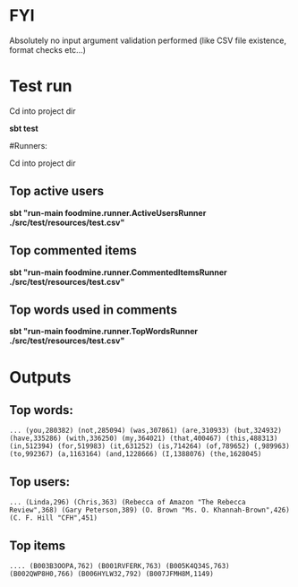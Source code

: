 # FYI

Absolutely no input argument validation performed (like CSV file existence, format checks etc...)


# Test run

Cd into project dir

**sbt test**

#Runners:

Cd into project dir

## Top active users

**sbt "run-main foodmine.runner.ActiveUsersRunner ./src/test/resources/test.csv"**

## Top commented items

**sbt "run-main foodmine.runner.CommentedItemsRunner ./src/test/resources/test.csv"**

## Top words used in comments

**sbt "run-main foodmine.runner.TopWordsRunner ./src/test/resources/test.csv"**


# Outputs

## Top words:
`...
(you,280382)
(not,285094)
(was,307861)
(are,310933)
(but,324932)
(have,335286)
(with,336250)
(my,364021)
(that,400467)
(this,488313)
(in,512394)
(for,519983)
(it,631252)
(is,714264)
(of,789652)
(,989963)
(to,992367)
(a,1163164)
(and,1228666)
(I,1388076)
(the,1628045)
`

## Top users:
`...
(Linda,296)
(Chris,363)
(Rebecca of Amazon "The Rebecca Review",368)
(Gary Peterson,389)
(O. Brown "Ms. O. Khannah-Brown",426)
(C. F. Hill "CFH",451)
`

## Top items
`....
(B003B3OOPA,762)
(B001RVFERK,763)
(B005K4Q34S,763)
(B002QWP8H0,766)
(B006HYLW32,792)
(B007JFMH8M,1149)
`
